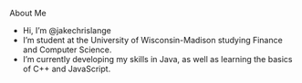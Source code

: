 About Me
- Hi, I’m @jakechrislange
- I’m student at the University of Wisconsin-Madison studying Finance and Computer Science.
- I’m currently developing my skills in Java, as well as learning the basics of C++ and JavaScript.

<!---
jakechrislange/jakechrislange is a ✨ speecial ✨ repository because its `README.md` (this file) appears on your GitHub profile.
You can click the Preview link to take a look at your changes.
--->
